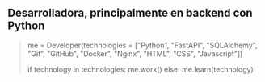 ## Desarrolladora, principalmente en backend con Python


>me = Developer(technologies = ["Python", "FastAPI", "SQLAlchemy", "Git", "GitHub", "Docker", "Nginx", "HTML", "CSS", "Javascript"])
>
>if technology in technologies:
>    me.work()
>else:
>    me.learn(technology)

<!--   
**Vir-e/Vir-e** is a ✨ _special_ ✨ repository because its `README.md` (this file) appears on your GitHub profile.

Here are some ideas to get you started:

- 🔭 I’m currently working on ...
- 🌱 I’m currently learning ...
- 👯 I’m looking to collaborate on ...
- 🤔 I’m looking for help with ...
- 💬 Ask me about ...
- 📫 How to reach me: ...
- 😄 Pronouns: ...
- ⚡ Fun fact: ...

-->



